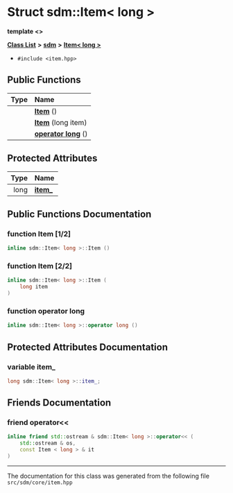 
<NavBar active_item_id="2"/>

# Struct sdm::Item&lt; long &gt;

**template &lt;&gt;**


[**Class List**](annotated.md) **>** [**sdm**](namespacesdm.md) **>** [**Item&lt; long &gt;**](structsdm_1_1Item_3_01long_01_4.md)





* `#include <item.hpp>`















## Public Functions

| Type | Name |
| ---: | :--- |
|   | [**Item**](structsdm_1_1Item_3_01long_01_4.md#function-item-1-2) () <br> |
|   | [**Item**](structsdm_1_1Item_3_01long_01_4.md#function-item-2-2) (long item) <br> |
|   | [**operator long**](structsdm_1_1Item_3_01long_01_4.md#function-operator-long) () <br> |




## Protected Attributes

| Type | Name |
| ---: | :--- |
|  long | [**item\_**](structsdm_1_1Item_3_01long_01_4.md#variable-item-)  <br> |




## Public Functions Documentation


### function Item [1/2]


```cpp
inline sdm::Item< long >::Item () 
```



### function Item [2/2]


```cpp
inline sdm::Item< long >::Item (
    long item
) 
```



### function operator long 


```cpp
inline sdm::Item< long >::operator long () 
```


## Protected Attributes Documentation


### variable item\_ 


```cpp
long sdm::Item< long >::item_;
```

## Friends Documentation



### friend operator&lt;&lt; 


```cpp
inline friend std::ostream & sdm::Item< long >::operator<< (
    std::ostream & os,
    const Item < long > & it
) 
```



------------------------------
The documentation for this class was generated from the following file `src/sdm/core/item.hpp`